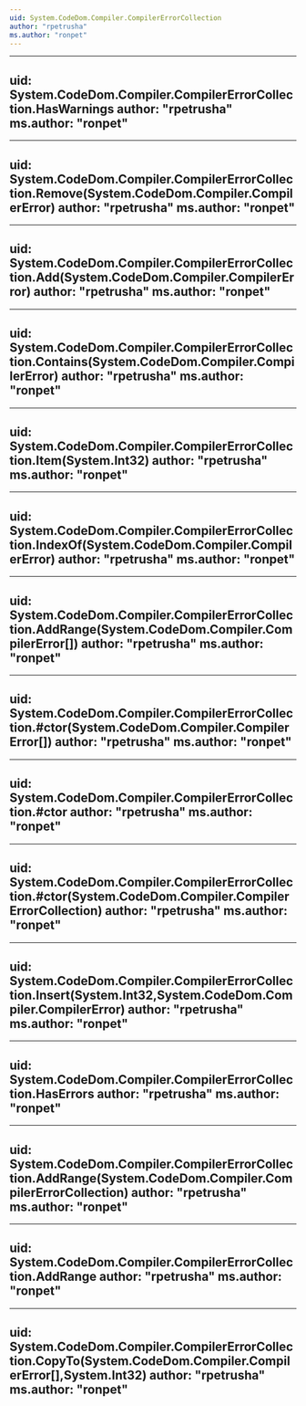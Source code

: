 ```yaml
---
uid: System.CodeDom.Compiler.CompilerErrorCollection
author: "rpetrusha"
ms.author: "ronpet"
---
```


---
uid: System.CodeDom.Compiler.CompilerErrorCollection.HasWarnings
author: "rpetrusha"
ms.author: "ronpet"
---

---
uid: System.CodeDom.Compiler.CompilerErrorCollection.Remove(System.CodeDom.Compiler.CompilerError)
author: "rpetrusha"
ms.author: "ronpet"
---

---
uid: System.CodeDom.Compiler.CompilerErrorCollection.Add(System.CodeDom.Compiler.CompilerError)
author: "rpetrusha"
ms.author: "ronpet"
---

---
uid: System.CodeDom.Compiler.CompilerErrorCollection.Contains(System.CodeDom.Compiler.CompilerError)
author: "rpetrusha"
ms.author: "ronpet"
---

---
uid: System.CodeDom.Compiler.CompilerErrorCollection.Item(System.Int32)
author: "rpetrusha"
ms.author: "ronpet"
---

---
uid: System.CodeDom.Compiler.CompilerErrorCollection.IndexOf(System.CodeDom.Compiler.CompilerError)
author: "rpetrusha"
ms.author: "ronpet"
---

---
uid: System.CodeDom.Compiler.CompilerErrorCollection.AddRange(System.CodeDom.Compiler.CompilerError[])
author: "rpetrusha"
ms.author: "ronpet"
---

---
uid: System.CodeDom.Compiler.CompilerErrorCollection.#ctor(System.CodeDom.Compiler.CompilerError[])
author: "rpetrusha"
ms.author: "ronpet"
---

---
uid: System.CodeDom.Compiler.CompilerErrorCollection.#ctor
author: "rpetrusha"
ms.author: "ronpet"
---

---
uid: System.CodeDom.Compiler.CompilerErrorCollection.#ctor(System.CodeDom.Compiler.CompilerErrorCollection)
author: "rpetrusha"
ms.author: "ronpet"
---

---
uid: System.CodeDom.Compiler.CompilerErrorCollection.Insert(System.Int32,System.CodeDom.Compiler.CompilerError)
author: "rpetrusha"
ms.author: "ronpet"
---

---
uid: System.CodeDom.Compiler.CompilerErrorCollection.HasErrors
author: "rpetrusha"
ms.author: "ronpet"
---

---
uid: System.CodeDom.Compiler.CompilerErrorCollection.AddRange(System.CodeDom.Compiler.CompilerErrorCollection)
author: "rpetrusha"
ms.author: "ronpet"
---

---
uid: System.CodeDom.Compiler.CompilerErrorCollection.AddRange
author: "rpetrusha"
ms.author: "ronpet"
---

---
uid: System.CodeDom.Compiler.CompilerErrorCollection.CopyTo(System.CodeDom.Compiler.CompilerError[],System.Int32)
author: "rpetrusha"
ms.author: "ronpet"
---
